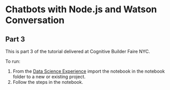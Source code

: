 # Chatbots with Node.js and Watson Conversation
## Part 3

This is part 3 of the tutorial delivered at Cognitive Builder Faire NYC.

To run:

1. From the [Data Science Experience](https://datascience.ibm.com) import the notebook in the notebook folder
to a new or existing project.
2. Follow the steps in the notebook.